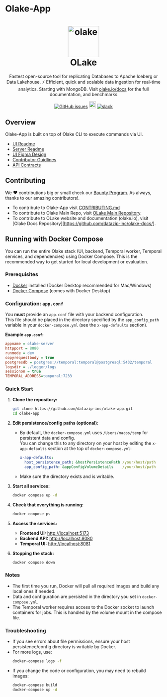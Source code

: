 # Olake-App
<h1 align="center" style="border-bottom: none">
    <a href="https://datazip.io/olake" target="_blank">
        <img alt="olake" src="https://github.com/user-attachments/assets/d204f25f-5289-423c-b3f2-44b2194bdeaf" width="100" height="100"/>
    </a>
    <br>OLake
</h1>

<p align="center">Fastest open-source tool for replicating Databases to Apache Iceberg or Data Lakehouse. ⚡ Efficient, quick and scalable data ingestion for real-time analytics. Starting with MongoDB. Visit <a href="https://olake.io/" target="_blank">olake.io/docs</a> for the full documentation, and benchmarks</p>

<p align="center">
    <a href="https://github.com/datazip-inc/olake-app/issues"><img alt="GitHub issues" src="https://img.shields.io/github/issues/datazip-inc/olake"/></a> <a href="https://olake.io/docs"><img alt="Documentation" height="22" src="https://img.shields.io/badge/view-Documentation-blue?style=for-the-badge"/></a>
    <a href="https://join.slack.com/t/getolake/shared_invite/zt-2utw44do6-g4XuKKeqBghBMy2~LcJ4ag"><img alt="slack" src="https://img.shields.io/badge/Join%20Our%20Community-Slack-blue"/></a>
</p>

## Overview
Olake-App is built on top of Olake CLI to execute commands via UI.


- [UI Readme](/olake_frontend/README.md)
- [Server Readme](/server/README.md)
- [UI Figma Design](https://www.figma.com/design/FwLnU97I8LjtYNREPyYofc/Olake-Design-Community?node-id=1-46&p=f&t=y3BIsLTUaXhHwYLG-0)
- [Contributor Guidlines](/CONTRIBUTING.md)
- [API Contracts](/api-contract.md)

## Contributing
We ❤️ contributions big or small check our [Bounty Program](https://olake.io/docs/community/issues-and-prs#goodies). As always, thanks to our amazing contributors!.
- To contribute to Olake-App visit [CONTRIBUTING.md](CONTRIBUTING.md)
- To contribute to Olake Main Repo, visit [OLake Main Repository](https://github.com/datazip-inc/olake).
- To contribute to OLake website and documentation (olake.io), visit [Olake Docs Repository][https://github.com/datazip-inc/olake-docs/].


## Running with Docker Compose

You can run the entire Olake stack (UI, backend, Temporal worker, Temporal services, and dependencies) using Docker Compose. This is the recommended way to get started for local development or evaluation.

### Prerequisites

- [Docker](https://docs.docker.com/get-docker/) installed (Docker Desktop recommended for Mac/Windows)
- [Docker Compose](https://docs.docker.com/compose/) (comes with Docker Desktop)

### Configuration: `app.conf`

You **must** provide an `app.conf` file with your backend configuration.  
This file should be placed in the directory specified by the `app_config_path` variable in your `docker-compose.yml` (see the `x-app-defaults` section).

**Example `app.conf`:**
```ini
appname = olake-server
httpport = 8080
runmode = dev
copyrequestbody = true
postgresdb = postgres://temporal:temporal@postgresql:5432/temporal
logsdir = ./logger/logs
sessionon = true
TEMPORAL_ADDRESS=temporal:7233
```

### Quick Start

1. **Clone the repository:**
    ```bash
    git clone https://github.com/datazip-inc/olake-app.git
    cd olake-app
    ```

2. **Edit persistence/config paths (optional):**
    - By default, the `docker-compose.yml` uses `/Users/macos/temp` for persistent data and config.  
      You can change this to any directory on your host by editing the `x-app-defaults` section at the top of `docker-compose.yml`:
      ```yaml
      x-app-defaults:
        host_persistence_path: &hostPersistencePath /your/host/path
        app_config_path: &appConfigVolumeDetails    /your/host/path
      ```
    - Make sure the directory exists and is writable.

3. **Start all services:**
    ```bash
    docker compose up -d
    ```

4. **Check that everything is running:**
    ```bash
    docker compose ps
    ```

5. **Access the services:**
    - **Frontend UI:** [http://localhost:5173](http://localhost:5173)
    - **Backend API:** [http://localhost:8080](http://localhost:8080)
    - **Temporal UI:** [http://localhost:8081](http://localhost:8081)

6. **Stopping the stack:**
    ```bash
    docker compose down
    ```

### Notes

- The first time you run, Docker will pull all required images and build any local ones if needed.
- Data and configuration are persisted in the directory you set in `docker-compose.yml`.
- The Temporal worker requires access to the Docker socket to launch containers for jobs. This is handled by the volume mount in the compose file.

### Troubleshooting

- If you see errors about file permissions, ensure your host persistence/config directory is writable by Docker.
- For more logs, use:
    ```bash
    docker-compose logs -f
    ```
- If you change the code or configuration, you may need to rebuild images:
    ```bash
    docker-compose build
    docker-compose up -d
    ```
